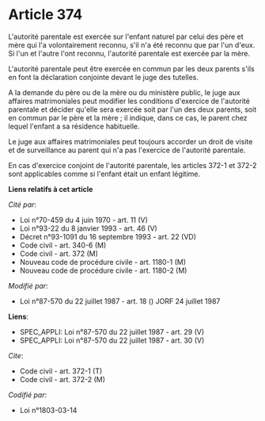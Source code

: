 # Article 374

L'autorité parentale est exercée sur l'enfant naturel par celui des père et mère qui l'a volontairement reconnu, s'il n'a été
reconnu que par l'un d'eux. Si l'un et l'autre l'ont reconnu, l'autorité parentale est exercée par la mère.

L'autorité parentale peut être exercée en commun par les deux parents s'ils en font la déclaration conjointe devant le juge
des tutelles.

A la demande du père ou de la mère ou du ministère public, le juge aux affaires matrimoniales peut modifier les conditions
d'exercice de l'autorité parentale et décider qu'elle sera exercée soit par l'un des deux parents, soit en commun par le père
et la mère ; il indique, dans ce cas, le parent chez lequel l'enfant a sa résidence habituelle.

Le juge aux affaires matrimoniales peut toujours accorder un droit de visite et de surveillance au parent qui n'a pas
l'exercice de l'autorité parentale.

En cas d'exercice conjoint de l'autorité parentale, les articles 372-1 et 372-2 sont applicables comme si l'enfant était un
enfant légitime.

**Liens relatifs à cet article**

_Cité par_:

  - Loi n°70-459 du 4 juin 1970 - art. 11 (V)
  - Loi n°93-22 du 8 janvier 1993 - art. 46 (V)
  - Décret n°93-1091 du 16 septembre 1993 - art. 22 (VD)
  - Code civil - art. 340-6 (M)
  - Code civil - art. 372 (M)
  - Nouveau code de procédure civile - art. 1180-1 (M)
  - Nouveau code de procédure civile - art. 1180-2 (M)

_Modifié par_:

  - Loi n°87-570 du 22 juillet 1987 - art. 18 () JORF 24 juillet 1987

**Liens**:

  - SPEC_APPLI: Loi n°87-570 du 22 juillet 1987 - art. 29 (V)
  - SPEC_APPLI: Loi n°87-570 du 22 juillet 1987 - art. 30 (V)

_Cite_:

  - Code civil - art. 372-1 (T)
  - Code civil - art. 372-2 (M)

_Codifié par_:

  - Loi n°1803-03-14
